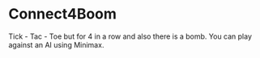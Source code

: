 # Connect4Boom
Tick - Tac - Toe but for 4 in a row and also there is a bomb. You can play against an AI using Minimax.
